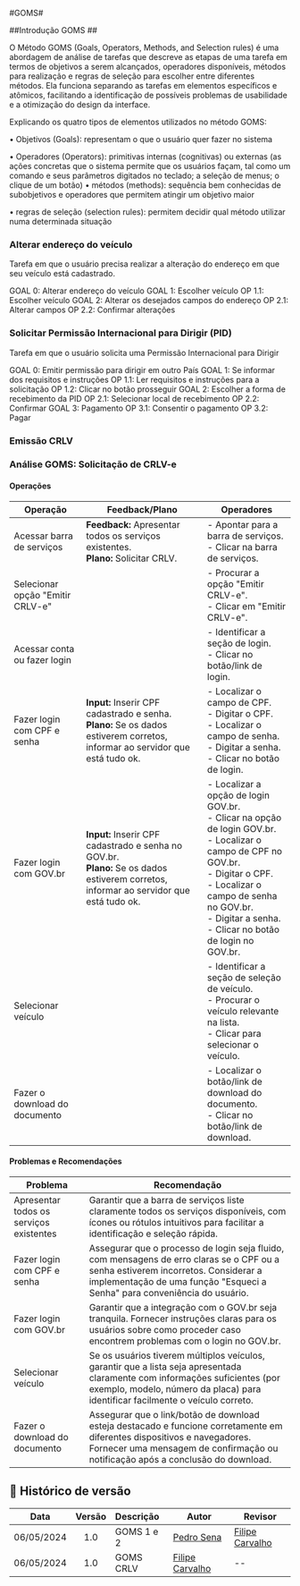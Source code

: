 #GOMS#

##Introdução GOMS ##

O Método GOMS (Goals, Operators, Methods, and Selection rules) é uma abordagem de análise de tarefas que descreve as etapas de uma tarefa em termos de objetivos a serem alcançados, operadores disponíveis, métodos para realização e regras de seleção para escolher entre diferentes métodos. Ela funciona separando as tarefas em elementos específicos e atômicos, facilitando a identificação de possíveis problemas de usabilidade e a otimização do design da interface.

Explicando os quatro tipos de elementos utilizados no método GOMS:

• Objetivos (Goals): representam o que o usuário quer fazer no sistema

• Operadores (Operators): primitivas internas (cognitivas) ou externas (as ações concretas que o sistema permite que os usuários façam, tal como um comando e seus parâmetros digitados no teclado; a seleção de menus; o clique de um botão)
• métodos (methods): sequência bem conhecidas de subobjetivos e operadores que permitem atingir um objetivo maior

• regras de seleção (selection rules): permitem decidir qual método utilizar numa determinada situação


### Alterar endereço do veículo ###

Tarefa em que o usuário precisa realizar a alteração do endereço em que seu veículo está cadastrado.

GOAL 0: Alterar endereço do veículo
	GOAL 1: Escolher veículo
		OP 1.1: Escolher veículo
	GOAL 2: Alterar os desejados campos do endereço
		OP 2.1: Alterar campos
		OP 2.2: Confirmar alterações


### Solicitar Permissão Internacional para Dirigir (PID) ### 

Tarefa em que o usuário solicita uma Permissão Internacional para Dirigir

GOAL 0: Emitir permissão para dirigir em outro País
	GOAL 1: Se informar dos requisitos e instruções
		OP 1.1: Ler requisitos e instruções para a solicitação
		OP 1.2: Clicar no botão prosseguir
	GOAL 2: Escolher a forma de recebimento da PID
		OP 2.1: Selecionar local de recebimento
		OP 2.2: Confirmar
	GOAL 3: Pagamento
		OP 3.1: Consentir o pagamento
		OP 3.2: Pagar


### Emissão CRLV ###

### Análise GOMS: Solicitação de CRLV-e

#### Operações

| Operação                       | Feedback/Plano                                          | Operadores                                                |
|--------------------------------|---------------------------------------------------------|-----------------------------------------------------------|
| Acessar barra de serviços      | **Feedback:** Apresentar todos os serviços existentes. <br> **Plano:** Solicitar CRLV. | - Apontar para a barra de serviços. <br> - Clicar na barra de serviços. |
| Selecionar opção "Emitir CRLV-e" |                                                         | - Procurar a opção "Emitir CRLV-e". <br> - Clicar em "Emitir CRLV-e". |
| Acessar conta ou fazer login   |                                                         | - Identificar a seção de login. <br> - Clicar no botão/link de login. |
| Fazer login com CPF e senha    | **Input:** Inserir CPF cadastrado e senha. <br> **Plano:** Se os dados estiverem corretos, informar ao servidor que está tudo ok. | - Localizar o campo de CPF. <br> - Digitar o CPF. <br> - Localizar o campo de senha. <br> - Digitar a senha. <br> - Clicar no botão de login. |
| Fazer login com GOV.br         | **Input:** Inserir CPF cadastrado e senha no GOV.br. <br> **Plano:** Se os dados estiverem corretos, informar ao servidor que está tudo ok. | - Localizar a opção de login GOV.br. <br> - Clicar na opção de login GOV.br. <br> - Localizar o campo de CPF no GOV.br. <br> - Digitar o CPF. <br> - Localizar o campo de senha no GOV.br. <br> - Digitar a senha. <br> - Clicar no botão de login no GOV.br. |
| Selecionar veículo             |                                                         | - Identificar a seção de seleção de veículo. <br> - Procurar o veículo relevante na lista. <br> - Clicar para selecionar o veículo. |
| Fazer o download do documento  |                                                         | - Localizar o botão/link de download do documento. <br> - Clicar no botão/link de download. |

#### Problemas e Recomendações

| Problema                                 | Recomendação                                                                                                 |
|------------------------------------------|--------------------------------------------------------------------------------------------------------------|
| Apresentar todos os serviços existentes  | Garantir que a barra de serviços liste claramente todos os serviços disponíveis, com ícones ou rótulos intuitivos para facilitar a identificação e seleção rápida. |
| Fazer login com CPF e senha              | Assegurar que o processo de login seja fluido, com mensagens de erro claras se o CPF ou a senha estiverem incorretos. Considerar a implementação de uma função "Esqueci a Senha" para conveniência do usuário. |
| Fazer login com GOV.br                   | Garantir que a integração com o GOV.br seja tranquila. Fornecer instruções claras para os usuários sobre como proceder caso encontrem problemas com o login no GOV.br. |
| Selecionar veículo                       | Se os usuários tiverem múltiplos veículos, garantir que a lista seja apresentada claramente com informações suficientes (por exemplo, modelo, número da placa) para identificar facilmente o veículo correto. |
| Fazer o download do documento            | Assegurar que o link/botão de download esteja destacado e funcione corretamente em diferentes dispositivos e navegadores. Fornecer uma mensagem de confirmação ou notificação após a conclusão do download. |



## 📑 Histórico de versão

|   Data  | Versão | Descrição  | Autor                                                  | Revisor |
| :--------: | :---: | :------------------- | ------------------------------------------------------ | ------- |
| 06/05/2024 |  1.0  | GOMS 1 e 2| [Pedro Sena](https://github.com/pedroyen21) | [Filipe Carvalho](https://github.com/Filipe-002)     |
| 06/05/2024 |  1.0  | GOMS CRLV| [Filipe Carvalho](https://github.com/Filipe-002)   |  -- |